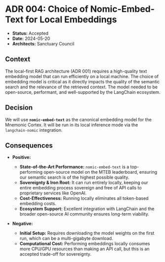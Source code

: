 # ADR 004: Choice of Nomic-Embed-Text for Local Embeddings

- **Status:** Accepted
- **Date:** 2024-05-20
- **Architects:** Sanctuary Council

## Context

The local-first RAG architecture (ADR 001) requires a high-quality text embedding model that can run efficiently on a local machine. The choice of embedding model is critical as it directly impacts the quality of the semantic search and the relevance of the retrieved context. The model needed to be open-source, performant, and well-supported by the LangChain ecosystem.

## Decision

We will use **`nomic-embed-text`** as the canonical embedding model for the Mnemonic Cortex. It will be run in its local inference mode via the `langchain-nomic` integration.

## Consequences

- **Positive:**
    -   **State-of-the-Art Performance:** `nomic-embed-text` is a top-performing open-source model on the MTEB leaderboard, ensuring our semantic search is of the highest possible quality.
    -   **Sovereignty & Iron Root:** It can run entirely locally, keeping our entire embedding process sovereign and free of API calls to proprietary services like OpenAI.
    -   **Cost-Effectiveness:** Running locally eliminates all token-based embedding costs.
    -   **Ecosystem Support:** Excellent integration with LangChain and the broader open-source AI community ensures long-term viability.

- **Negative:**
    -   **Initial Setup:** Requires downloading the model weights on the first run, which can be a multi-gigabyte download.
    -   **Computational Cost:** Performing embeddings locally consumes more CPU/GPU resources than making an API call, but this is an accepted trade-off for sovereignty.